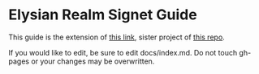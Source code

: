 # Elysian Realm Signet Guide

This guide is the extension of [this link](https://rentry.org/hi3er), sister project of [this repo](https://github.com/localhousee/elysian-realm).


If you would like to edit, be sure to edit docs/index.md. Do not touch gh-pages or your changes may be overwritten.

